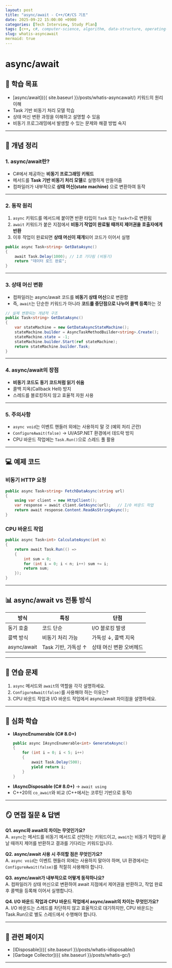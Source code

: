```yaml
---
layout: post
title: "async/await - C++/C#/CS 기초"
date: 2025-09-22 15:00:00 +0900
categories: [Tech Interview, Study Plan]
tags: [c++, c#, computer-science, algorithm, data-structure, operating-system, network, database, design-pattern]
slug: whatis-asyncawait
mermaid: true
---
```


# async/await

## 📌 학습 목표
- [async/await]({{ site.baseurl }}/posts/whatis-asyncawait/) 키워드의 원리 이해  
- Task 기반 비동기 처리 모델 학습  
- 상태 머신 변환 과정을 이해하고 설명할 수 있음  
- 비동기 프로그래밍에서 발생할 수 있는 문제와 해결 방법 숙지  

---

## 📝 개념 정리

### 1. async/await란?
- C#에서 제공하는 **비동기 프로그래밍 키워드**  
- 메서드를 **Task 기반 비동기 처리 모델**로 실행하게 만들어줌  
- 컴파일러가 내부적으로 **상태 머신(state machine)** 으로 변환하여 동작  

---

### 2. 동작 원리
1. `async` 키워드를 메서드에 붙이면 반환 타입이 `Task` 또는 `Task<T>`로 변환됨  
2. `await` 키워드가 붙은 지점에서 **비동기 작업이 완료될 때까지 제어권을 호출자에게 반환**  
3. 이후 작업이 완료되면 **상태 머신이 재개**되어 코드가 이어서 실행  

```csharp
public async Task<string> GetDataAsync()
{
    await Task.Delay(1000); // 1초 기다림 (비동기)
    return "데이터 로드 완료";
}
```

---

### 3. 상태 머신 변환
- 컴파일러는 async/await 코드를 **비동기 상태 머신**으로 변환함  
- 즉, `await`는 단순한 키워드가 아니라 **코드를 중단점으로 나누어 콜백 등록**하는 것  

```csharp
// 실제 변환되는 개념적 구조
public Task<string> GetDataAsync()
{
    var stateMachine = new GetDataAsyncStateMachine();
    stateMachine.builder = AsyncTaskMethodBuilder<string>.Create();
    stateMachine.state = -1;
    stateMachine.builder.Start(ref stateMachine);
    return stateMachine.builder.Task;
}
```

---

### 4. async/await의 장점
- **비동기 코드도 동기 코드처럼 읽기 쉬움**  
- 콜백 지옥(Callback Hell) 방지  
- 스레드를 블로킹하지 않고 효율적 자원 사용  

---

### 5. 주의사항
- `async void`는 이벤트 핸들러 외에는 사용하지 말 것 (예외 처리 곤란)  
- `ConfigureAwait(false)` → UI/ASP.NET 환경에서 데드락 방지  
- CPU 바운드 작업에는 `Task.Run()`으로 스레드 풀 활용  

---

## 💻 예제 코드

### 비동기 HTTP 요청
```csharp
public async Task<string> FetchDataAsync(string url)
{
    using var client = new HttpClient();
    var response = await client.GetAsync(url);   // I/O 바운드 작업
    return await response.Content.ReadAsStringAsync();
}
```

### CPU 바운드 작업
```csharp
public async Task<int> CalculateAsync(int n)
{
    return await Task.Run(() =>
    {
        int sum = 0;
        for (int i = 0; i < n; i++) sum += i;
        return sum;
    });
}
```

---

## 📊 async/await vs 전통 방식

| 방식 | 특징 | 단점 |
|------|------|------|
| 동기 호출 | 코드 단순 | I/O 블로킹 발생 |
| 콜백 방식 | 비동기 처리 가능 | 가독성 ↓, 콜백 지옥 |
| async/await | Task 기반, 가독성 ↑ | 상태 머신 변환 오버헤드 |

---

## 🎯 연습 문제
1. `async` 메서드와 `await`의 역할을 각각 설명하세요.  
2. `ConfigureAwait(false)`를 사용해야 하는 이유는?  
3. CPU 바운드 작업과 I/O 바운드 작업에서 async/await 차이점을 설명하세요.  

---

## 🔎 심화 학습
- **IAsyncEnumerable<T> (C# 8.0+)**  
  ```csharp
  public async IAsyncEnumerable<int> GenerateAsync()
  {
      for (int i = 0; i < 5; i++)
      {
          await Task.Delay(500);
          yield return i;
      }
  }
  ```
- **IAsyncDisposable (C# 8.0+)** → `await using`  
- C++20의 `co_await`와 비교 (C++에서는 코루틴 기반으로 동작)  

---

## 🪞 면접 질문 & 답변

**Q1. async와 await의 차이는 무엇인가요?**  
A. `async`는 메서드를 비동기 메서드로 선언하는 키워드이고, `await`는 비동기 작업이 끝날 때까지 제어를 반환하고 결과를 기다리는 키워드입니다.  

**Q2. async/await 사용 시 주의할 점은 무엇인가요?**  
A. `async void`는 이벤트 핸들러 외에는 사용하지 말아야 하며, UI 환경에서는 `ConfigureAwait(false)`를 적절히 사용해야 합니다.  

**Q3. async/await가 내부적으로 어떻게 동작하나요?**  
A. 컴파일러가 상태 머신으로 변환하여 await 지점에서 제어권을 반환하고, 작업 완료 후 콜백을 등록해 이어서 실행합니다.  

**Q4. I/O 바운드 작업과 CPU 바운드 작업에서 async/await의 차이는 무엇인가요?**  
A. I/O 바운드는 스레드를 차단하지 않고 효율적으로 대기하지만, CPU 바운드는 Task.Run으로 별도 스레드에서 수행해야 합니다.  

---

## 🔗 관련 페이지
- [IDisposable]({{ site.baseurl }}/posts/whatis-idisposable/)  
- [Garbage Collector]({{ site.baseurl }}/posts/whatis-gc/)  

---